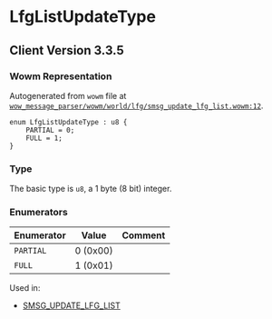 # LfgListUpdateType

## Client Version 3.3.5

### Wowm Representation

Autogenerated from `wowm` file at [`wow_message_parser/wowm/world/lfg/smsg_update_lfg_list.wowm:12`](https://github.com/gtker/wow_messages/tree/main/wow_message_parser/wowm/world/lfg/smsg_update_lfg_list.wowm#L12).

```rust,ignore
enum LfgListUpdateType : u8 {
    PARTIAL = 0;
    FULL = 1;
}
```
### Type
The basic type is `u8`, a 1 byte (8 bit) integer.
### Enumerators
| Enumerator | Value  | Comment |
| --------- | -------- | ------- |
| `PARTIAL` | 0 (0x00) |  |
| `FULL` | 1 (0x01) |  |

Used in:
* [SMSG_UPDATE_LFG_LIST](smsg_update_lfg_list.md)

